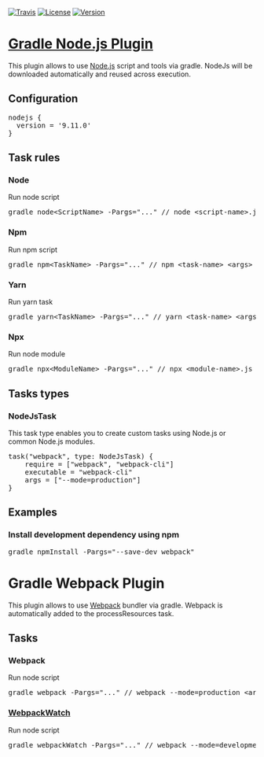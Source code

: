 [![Travis](https://img.shields.io/travis/solugo/gradle-nodejs-plugin.svg?style=for-the-badge)](https://travis-ci.org/solugo/gradle-nodejs-plugin)
[![License](https://img.shields.io/github/license/solugo/gradle-nodejs-plugin.svg?style=for-the-badge)](https://github.com/solugo/gradle-nodejs-plugin/blob/master/LICENSE)
[![Version](https://img.shields.io/maven-metadata/v/https/plugins.gradle.org/m2/gradle/plugin/de/solugo/gradle/gradle-nodejs-plugin/maven-metadata.xml.svg?style=for-the-badge)](https://plugins.gradle.org/m2/gradle/plugin/de/solugo/gradle/gradle-nodejs-plugin/)

# [Gradle Node.js Plugin](https://plugins.gradle.org/plugin/de.solugo.gradle.nodejs)
This plugin allows to use [Node.js](https://nodejs.org) script and tools via gradle. NodeJs will be downloaded automatically and reused across 
execution.

## Configuration
<pre>
nodejs {
  version = '9.11.0'
}
</pre>

## Task rules

### Node
Run node script

<pre>
gradle node&lt;ScriptName&gt; -Pargs="..." // node &lt;script-name&gt;.js &lt;args&gt;
</pre>

### Npm
Run npm script

<pre>
gradle npm&lt;TaskName&gt; -Pargs="..." // npm &lt;task-name&gt; &lt;args&gt;
</pre>

### Yarn
Run yarn task

<pre>
gradle yarn&lt;TaskName&gt; -Pargs="..." // yarn &lt;task-name&gt; &lt;args&gt;
</pre>


### Npx
Run node module

<pre>
gradle npx&lt;ModuleName&gt; -Pargs="..." // npx &lt;module-name&gt;.js &lt;args&gt;
</pre>


## Tasks types

### NodeJsTask
This task type enables you to create custom tasks using Node.js or common Node.js modules.
<pre>
task("webpack", type: NodeJsTask) {
    require = ["webpack", "webpack-cli"]
    executable = "webpack-cli"
    args = ["--mode=production"]
}
</pre>

## Examples

### Install development dependency using npm
<pre>
gradle npmInstall -Pargs="--save-dev webpack"
</pre>

# Gradle Webpack Plugin
This plugin allows to use [Webpack](https://webpack.js.org/) bundler via gradle. Webpack is automatically added to the processResources task.

## Tasks

### Webpack
Run node script

<pre>
gradle webpack -Pargs="..." // webpack --mode=production &lt;args&gt;
</pre>

### [WebpackWatch](https://plugins.gradle.org/plugin/de.solugo.gradle.webpack)
Run node script

<pre>
gradle webpackWatch -Pargs="..." // webpack --mode=development --watch &lt;args&gt;
</pre>